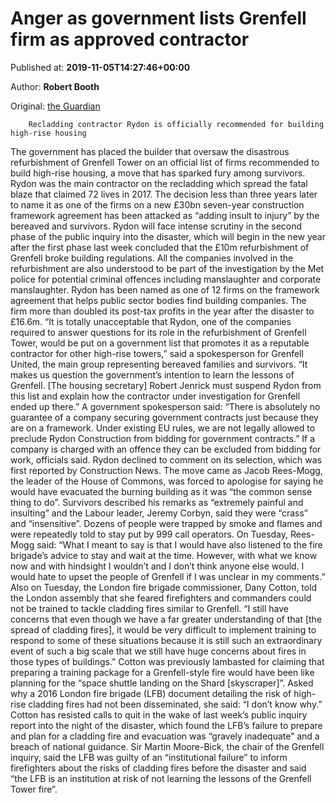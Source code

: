 
# Anger as government lists Grenfell firm as approved contractor

Published at: **2019-11-05T14:27:46+00:00**

Author: **Robert Booth**

Original: [the Guardian](https://www.theguardian.com/uk-news/2019/nov/05/anger-as-government-lists-grenfell-firm-approved-contractor)


        Recladding contractor Rydon is officially recommended for building high-rise housing
      
The government has placed the builder that oversaw the disastrous refurbishment of Grenfell Tower on an official list of firms recommended to build high-rise housing, a move that has sparked fury among survivors.
Rydon was the main contractor on the recladding which spread the fatal blaze that claimed 72 lives in 2017. The decision less than three years later to name it as one of the firms on a new £30bn seven-year construction framework agreement has been attacked as “adding insult to injury” by the bereaved and survivors.
Rydon will face intense scrutiny in the second phase of the public inquiry into the disaster, which will begin in the new year after the first phase last week concluded that the £10m refurbishment of Grenfell broke building regulations.
All the companies involved in the refurbishment are also understood to be part of the investigation by the Met police for potential criminal offences including manslaughter and corporate manslaughter. Rydon has been named as one of 12 firms on the framework agreement that helps public sector bodies find building companies. The firm more than doubled its post-tax profits in the year after the disaster to £16.6m.
“It is totally unacceptable that Rydon, one of the companies required to answer questions for its role in the refurbishment of Grenfell Tower, would be put on a government list that promotes it as a reputable contractor for other high-rise towers,” said a spokesperson for Grenfell United, the main group representing bereaved families and survivors.
“It makes us question the government’s intention to learn the lessons of Grenfell. [The housing secretary] Robert Jenrick must suspend Rydon from this list and explain how the contractor under investigation for Grenfell ended up there.”
A government spokesperson said: “There is absolutely no guarantee of a company securing government contracts just because they are on a framework. Under existing EU rules, we are not legally allowed to preclude Rydon Construction from bidding for government contracts.”
If a company is charged with an offence they can be excluded from bidding for work, officials said.
Rydon declined to comment on its selection, which was first reported by Construction News.
The move came as Jacob Rees-Mogg, the leader of the House of Commons, was forced to apologise for saying he would have evacuated the burning building as it was “the common sense thing to do”.
Survivors described his remarks as “extremely painful and insulting” and the Labour leader, Jeremy Corbyn, said they were “crass” and “insensitive”. Dozens of people were trapped by smoke and flames and were repeatedly told to stay put by 999 call operators.
On Tuesday, Rees-Mogg said: “What I meant to say is that I would have also listened to the fire brigade’s advice to stay and wait at the time. However, with what we know now and with hindsight I wouldn’t and I don’t think anyone else would. I would hate to upset the people of Grenfell if I was unclear in my comments.”
Also on Tuesday, the London fire brigade commissioner, Dany Cotton, told the London assembly that she feared firefighters and commanders could not be trained to tackle cladding fires similar to Grenfell.
“I still have concerns that even though we have a far greater understanding of that [the spread of cladding fires], it would be very difficult to implement training to respond to some of these situations because it is still such an extraordinary event of such a big scale that we still have huge concerns about fires in those types of buildings.”
Cotton was previously lambasted for claiming that preparing a training package for a Grenfell-style fire would have been like planning for the “space shuttle landing on the Shard [skyscraper]”. Asked why a 2016 London fire brigade (LFB) document detailing the risk of high-rise cladding fires had not been disseminated, she said: “I don’t know why.”
Cotton has resisted calls to quit in the wake of last week’s public inquiry report into the night of the disaster, which found the LFB’s failure to prepare and plan for a cladding fire and evacuation was “gravely inadequate” and a breach of national guidance. Sir Martin Moore-Bick, the chair of the Grenfell inquiry, said the LFB was guilty of an “institutional failure” to inform firefighters about the risks of cladding fires before the disaster and said “the LFB is an institution at risk of not learning the lessons of the Grenfell Tower fire”.
